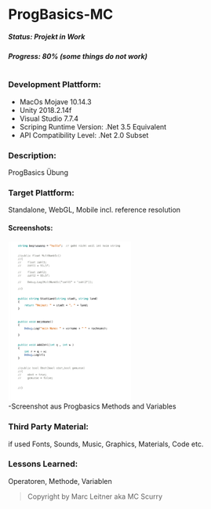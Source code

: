 # ProgBasics-MC

 ##### Status: Projekt in Work  
 ##### Progress: 80% (some things do not work)
# 

### Development Plattform: 
- MacOs Mojave 10.14.3
- Unity 2018.2.14f
- Visual Studio 7.7.4
- Scriping Runtime Version: .Net 3.5 Equivalent
- API Compatibility Level: .Net 2.0 Subset

### Description: 
 ProgBasics Übung 

### Target Plattform:
Standalone, WebGL, Mobile incl. reference resolution

#### Screenshots:

<div>
<img src="./Screenshots/MTIN_HUE_Methods_Var.png" width="250">
</div>
-Screenshot aus Progbasics Methods and Variables



### Third Party Material: 
if used Fonts, Sounds, Music, Graphics, Materials, Code etc.

### Lessons Learned:
Operatoren, Methode, Variablen 



> Copyright by Marc Leitner aka MC Scurry  



